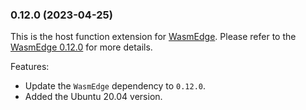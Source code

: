 ### 0.12.0 (2023-04-25)

This is the host function extension for [WasmEdge](https://github.com/WasmEdge/WasmEdge).
Please refer to the [WasmEdge 0.12.0](https://github.com/WasmEdge/WasmEdge/releases/tag/0.12.0) for more details.

Features:

* Update the `WasmEdge` dependency to `0.12.0`.
* Added the Ubuntu 20.04 version.
